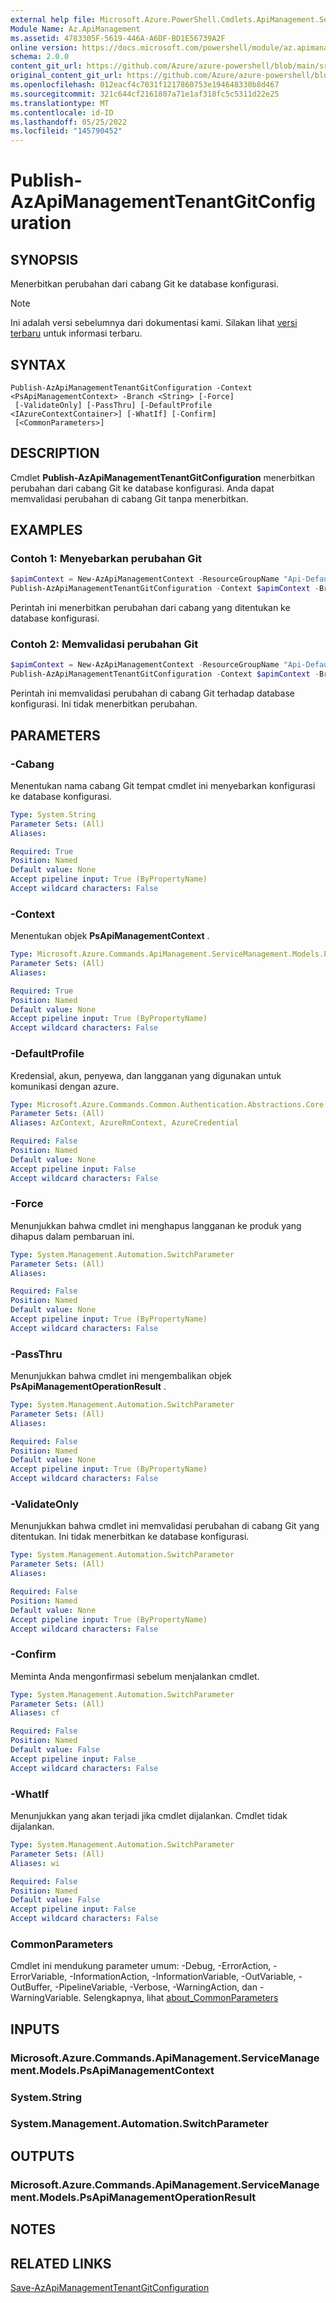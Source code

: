 ```yaml
---
external help file: Microsoft.Azure.PowerShell.Cmdlets.ApiManagement.ServiceManagement.dll-Help.xml
Module Name: Az.ApiManagement
ms.assetid: 4783305F-5619-446A-A6DF-BD1E56739A2F
online version: https://docs.microsoft.com/powershell/module/az.apimanagement/publish-azapimanagementtenantgitconfiguration
schema: 2.0.0
content_git_url: https://github.com/Azure/azure-powershell/blob/main/src/ApiManagement/ApiManagement/help/Publish-AzApiManagementTenantGitConfiguration.md
original_content_git_url: https://github.com/Azure/azure-powershell/blob/main/src/ApiManagement/ApiManagement/help/Publish-AzApiManagementTenantGitConfiguration.md
ms.openlocfilehash: 012eacf4c7031f1217860753e194648330b8d467
ms.sourcegitcommit: 321c644cf2161807a71e1af318fc5c5311d22e25
ms.translationtype: MT
ms.contentlocale: id-ID
ms.lasthandoff: 05/25/2022
ms.locfileid: "145790452"
---
```

# Publish-AzApiManagementTenantGitConfiguration

## SYNOPSIS
Menerbitkan perubahan dari cabang Git ke database konfigurasi.

> [!NOTE]
>Ini adalah versi sebelumnya dari dokumentasi kami. Silakan lihat [versi terbaru](/powershell/module/az.apimanagement/publish-azapimanagementtenantgitconfiguration) untuk informasi terbaru.

## SYNTAX

```
Publish-AzApiManagementTenantGitConfiguration -Context <PsApiManagementContext> -Branch <String> [-Force]
 [-ValidateOnly] [-PassThru] [-DefaultProfile <IAzureContextContainer>] [-WhatIf] [-Confirm]
 [<CommonParameters>]
```

## DESCRIPTION
Cmdlet **Publish-AzApiManagementTenantGitConfiguration** menerbitkan perubahan dari cabang Git ke database konfigurasi.
Anda dapat memvalidasi perubahan di cabang Git tanpa menerbitkan.

## EXAMPLES

### Contoh 1: Menyebarkan perubahan Git
```powershell
$apimContext = New-AzApiManagementContext -ResourceGroupName "Api-Default-WestUS" -ServiceName "contoso"
Publish-AzApiManagementTenantGitConfiguration -Context $apimContext -Branch 'master' -PassThru
```

Perintah ini menerbitkan perubahan dari cabang yang ditentukan ke database konfigurasi.

### Contoh 2: Memvalidasi perubahan Git
```powershell
$apimContext = New-AzApiManagementContext -ResourceGroupName "Api-Default-WestUS" -ServiceName "contoso"
Publish-AzApiManagementTenantGitConfiguration -Context $apimContext -Branch 'master' -ValidateOnly -PassThru
```

Perintah ini memvalidasi perubahan di cabang Git terhadap database konfigurasi.
Ini tidak menerbitkan perubahan.

## PARAMETERS

### -Cabang
Menentukan nama cabang Git tempat cmdlet ini menyebarkan konfigurasi ke database konfigurasi.

```yaml
Type: System.String
Parameter Sets: (All)
Aliases:

Required: True
Position: Named
Default value: None
Accept pipeline input: True (ByPropertyName)
Accept wildcard characters: False
```

### -Context
Menentukan objek **PsApiManagementContext** .

```yaml
Type: Microsoft.Azure.Commands.ApiManagement.ServiceManagement.Models.PsApiManagementContext
Parameter Sets: (All)
Aliases:

Required: True
Position: Named
Default value: None
Accept pipeline input: True (ByPropertyName)
Accept wildcard characters: False
```

### -DefaultProfile
Kredensial, akun, penyewa, dan langganan yang digunakan untuk komunikasi dengan azure.

```yaml
Type: Microsoft.Azure.Commands.Common.Authentication.Abstractions.Core.IAzureContextContainer
Parameter Sets: (All)
Aliases: AzContext, AzureRmContext, AzureCredential

Required: False
Position: Named
Default value: None
Accept pipeline input: False
Accept wildcard characters: False
```

### -Force
Menunjukkan bahwa cmdlet ini menghapus langganan ke produk yang dihapus dalam pembaruan ini.

```yaml
Type: System.Management.Automation.SwitchParameter
Parameter Sets: (All)
Aliases:

Required: False
Position: Named
Default value: None
Accept pipeline input: True (ByPropertyName)
Accept wildcard characters: False
```

### -PassThru
Menunjukkan bahwa cmdlet ini mengembalikan objek **PsApiManagementOperationResult** .

```yaml
Type: System.Management.Automation.SwitchParameter
Parameter Sets: (All)
Aliases:

Required: False
Position: Named
Default value: None
Accept pipeline input: True (ByPropertyName)
Accept wildcard characters: False
```

### -ValidateOnly
Menunjukkan bahwa cmdlet ini memvalidasi perubahan di cabang Git yang ditentukan.
Ini tidak menerbitkan ke database konfigurasi.

```yaml
Type: System.Management.Automation.SwitchParameter
Parameter Sets: (All)
Aliases:

Required: False
Position: Named
Default value: None
Accept pipeline input: True (ByPropertyName)
Accept wildcard characters: False
```

### -Confirm
Meminta Anda mengonfirmasi sebelum menjalankan cmdlet.

```yaml
Type: System.Management.Automation.SwitchParameter
Parameter Sets: (All)
Aliases: cf

Required: False
Position: Named
Default value: False
Accept pipeline input: False
Accept wildcard characters: False
```

### -WhatIf
Menunjukkan yang akan terjadi jika cmdlet dijalankan.
Cmdlet tidak dijalankan.

```yaml
Type: System.Management.Automation.SwitchParameter
Parameter Sets: (All)
Aliases: wi

Required: False
Position: Named
Default value: False
Accept pipeline input: False
Accept wildcard characters: False
```

### CommonParameters
Cmdlet ini mendukung parameter umum: -Debug, -ErrorAction, -ErrorVariable, -InformationAction, -InformationVariable, -OutVariable, -OutBuffer, -PipelineVariable, -Verbose, -WarningAction, dan -WarningVariable. Selengkapnya, lihat [about_CommonParameters](http://go.microsoft.com/fwlink/?LinkID=113216)

## INPUTS

### Microsoft.Azure.Commands.ApiManagement.ServiceManagement.Models.PsApiManagementContext

### System.String

### System.Management.Automation.SwitchParameter

## OUTPUTS

### Microsoft.Azure.Commands.ApiManagement.ServiceManagement.Models.PsApiManagementOperationResult

## NOTES

## RELATED LINKS

[Save-AzApiManagementTenantGitConfiguration](./Save-AzApiManagementTenantGitConfiguration.md)


